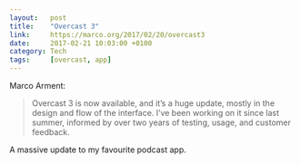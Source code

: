 ```yaml
---
layout:   post
title:    "Overcast 3"
link:     https://marco.org/2017/02/20/overcast3
date:     2017-02-21 10:03:00 +0100
category: Tech
tags:     [overcast, app]
---
```


Marco Arment:

>Overcast 3 is now available, and it’s a huge update, mostly in the design and flow of the interface. I’ve been working on it since last summer, informed by over two years of testing, usage, and customer feedback.

A massive update to my favourite podcast app. 

